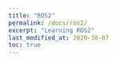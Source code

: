 ```yaml
---
title: "ROS2"
permalink: /docs/ros2/
excerpt: "Learning ROS2"
last_modified_at: 2020-10-07
toc: true
---
```


